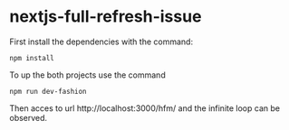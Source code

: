 # nextjs-full-refresh-issue
First install the dependencies with the command:
```
npm install
```

To up the both projects use the command
```
npm run dev-fashion
```

Then acces to url http://localhost:3000/hfm/ and the infinite loop can be observed.
